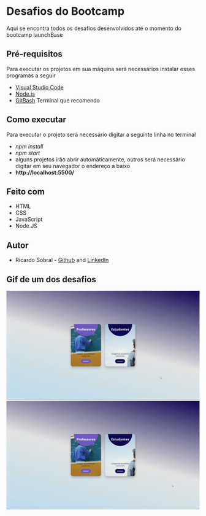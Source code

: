# Desafios do Bootcamp
 Aqui se encontra todos os desafios desenvolvidos até o momento do bootcamp launchBase 

## Pré-requisitos
Para executar os projetos em sua máquina será necessários instalar esses programas a seguir
* [Visual Studio Code](https://code.visualstudio.com/download)
* [Node.js](https://nodejs.org/en/)
* [GitBash](https://gitforwindows.org/) Terminal que recomendo 

## Como executar
Para executar o projeto será necessário digitar a seguinte linha no terminal
* *npm install*
* *npm start*
* alguns projetos irão abrir automáticamente, outros será necessário digitar em seu navegador o endereço a baixo
* **http://localhost:5500/**

## Feito com
* HTML 
* CSS 
* JavaScript
* Node.JS

## Autor
* Ricardo Sobral - [Github](https://github.com/RicardoSobral-7) and [LinkedIn](https://www.linkedin.com/in/ricardo-sobral-b8978613a/)


## Gif de um dos desafios
![desafio5Teacher](https://github.com/RicardoSobral-7/LaunchBaseDesafios/blob/master/desafio5/teachers.gif)
![desafio5Student](https://github.com/RicardoSobral-7/LaunchBaseDesafios/blob/master/desafio5/students.gif)

